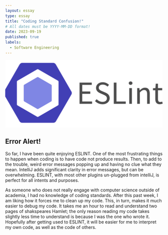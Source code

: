 ```yaml
---
layout: essay
type: essay
title: "Coding Standard Confusion!"
# All dates must be YYYY-MM-DD format!
date: 2023-09-19
published: true
labels:
  - Software Engineering
---
```

<img width="1200px" class="rounded float-start pe-4" src="../img/esint.png">


## Error Alert!

  So far, I have been quite enjoying ESLINT. One of the most frustrating things to happen when coding is to have code not produce results. Then, to add to the trouble, weird error messages popping up and having no clue what they mean. IntelliJ adds significant clarity in error messages, but can be overwhelming. ESLINT, with most other plugins un-plugged from intelliJ, is perfect for all intents and purposes. 

  As someone who does not really engage with computer science outside of academia, I had no knowledge of coding standards. After this past week, I am liking how it forces me to clean up my code. This, in turn, makes it much easier to debug my code. It takes me an hour to read and understand two pages of shakspeares Hamlet; the only reason reading my code takes slightly less time to understand is because I was the one who wrote it. Hopefully after getting used to ESLINT, it will be easier for me to interpret my own code, as well as the code of others. 

  
